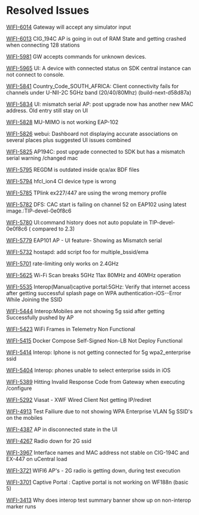 # Resolved Issues

[WIFI-6014](https://telecominfraproject.atlassian.net/browse/WIFI-6014) Gateway will accept any simulator input

[WIFI-6013](https://telecominfraproject.atlassian.net/browse/WIFI-6013) CIG\_194C AP is going in out of RAM State and getting crashed when connecting 128 stations

[WIFI-5981](https://telecominfraproject.atlassian.net/browse/WIFI-5981) GW accepts commands for unknown devices.

[WIFI-5965](https://telecominfraproject.atlassian.net/browse/WIFI-5965) UI: A device with connected status on SDK central instance can not connect to console.

[WIFI-5841](https://telecominfraproject.atlassian.net/browse/WIFI-5841) Country\_Code\_SOUTH\_AFRICA: Client connectivity fails for channels under U-NII-2C 5GHz band (20/40/80Mhz) (build-next-d58d87a)

[WIFI-5834](https://telecominfraproject.atlassian.net/browse/WIFI-5834) UI: mismatch serial AP: post upgrade now has another new MAC address. Old entry still stay on UI

[WIFI-5828](https://telecominfraproject.atlassian.net/browse/WIFI-5828) MU-MIMO is not working EAP-102

[WIFI-5826](https://telecominfraproject.atlassian.net/browse/WIFI-5826) webui: Dashboard not displaying accurate associations on several places plus suggested UI issues combined

[WIFI-5825](https://telecominfraproject.atlassian.net/browse/WIFI-5825) AP194C: post upgrade connected to SDK but has a mismatch serial warning /changed mac

[WIFI-5795](https://telecominfraproject.atlassian.net/browse/WIFI-5795) REGDM is outdated inside qca/ax BDF files

[WIFI-5794](https://telecominfraproject.atlassian.net/browse/WIFI-5794) hfcl\_ion4 CI device type is wrong

[WIFI-5785](https://telecominfraproject.atlassian.net/browse/WIFI-5785) TPlink ex227/447 are using the wrong memory profile

[WIFI-5782](https://telecominfraproject.atlassian.net/browse/WIFI-5782) DFS: CAC start is failing on channel 52 on EAP102 using latest image.:TIP-devel-0e0f8c6

[WIFI-5780](https://telecominfraproject.atlassian.net/browse/WIFI-5780) UI:command history does not auto populate in TIP-devel-0e0f8c6 ( compared to 2.3)

[WIFI-5779](https://telecominfraproject.atlassian.net/browse/WIFI-5779) EAP101 AP - UI feature- Showing as Mismatch serial

[WIFI-5732](https://telecominfraproject.atlassian.net/browse/WIFI-5732) hostapd: add script foo for multiple\_bssid/ema

[WIFI-5701](https://telecominfraproject.atlassian.net/browse/WIFI-5701) rate-limiting only works on 2.4GHz

[WIFI-5625](https://telecominfraproject.atlassian.net/browse/WIFI-5625) Wi-Fi Scan breaks 5GHz 11ax 80MHz and 40MHz operation

[WIFI-5535](https://telecominfraproject.atlassian.net/browse/WIFI-5535) Interop(Manual)captive portal:5GHz: Verify that internet access after getting successful splash page on WPA authentication-iOS--Error While Joining the SSID

[WIFI-5444](https://telecominfraproject.atlassian.net/browse/WIFI-5444) Interop:Mobiles are not showing 5g ssid after getting Successfully pushed by AP

[WIFI-5423](https://telecominfraproject.atlassian.net/browse/WIFI-5423) WiFi Frames in Telemetry Non Functional

[WIFI-5415](https://telecominfraproject.atlassian.net/browse/WIFI-5415) Docker Compose Self-Signed Non-LB Not Deploy Functional

[WIFI-5414](https://telecominfraproject.atlassian.net/browse/WIFI-5414) Interop: Iphone is not getting connected for 5g wpa2\_enterprise ssid

[WIFI-5404](https://telecominfraproject.atlassian.net/browse/WIFI-5404) Interop: phones unable to select enterprise ssids in iOS

[WIFI-5389](https://telecominfraproject.atlassian.net/browse/WIFI-5389) Hitting Invalid Response Code from Gateway when executing /configure

[WIFI-5292](https://telecominfraproject.atlassian.net/browse/WIFI-5292) Viasat - XWF Wired Client Not getting IP/rediret

[WIFI-4913](https://telecominfraproject.atlassian.net/browse/WIFI-4913) Test Failiure due to not showing WPA Enterprise VLAN 5g SSID's on the mobiles

[WIFI-4387](https://telecominfraproject.atlassian.net/browse/WIFI-4387) AP in disconnected state in the UI

[WIFI-4267](https://telecominfraproject.atlassian.net/browse/WIFI-4267) Radio down for 2G ssid

[WIFI-3967](https://telecominfraproject.atlassian.net/browse/WIFI-3967) Interface names and MAC address not stable on CIG-194C and EX-447 on uCentral load

[WIFI-3721](https://telecominfraproject.atlassian.net/browse/WIFI-3721) WIFI6 AP's - 2G radio is getting down, during test execution

[WIFI-3701](https://telecominfraproject.atlassian.net/browse/WIFI-3701) Captive Portal : Captive portal is not working on WF188n (basic 5)

[WIFI-3413](https://telecominfraproject.atlassian.net/browse/WIFI-3413) Why does interop test summary banner show up on non-interop marker runs

